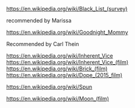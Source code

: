 
<!--
-->

https://en.wikipedia.org/wiki/Black_List_(survey)

recommended by Marissa

https://en.wikipedia.org/wiki/Goodnight_Mommy

Recommended by Carl Thein

https://en.wikipedia.org/wiki/Inherent_Vice
https://en.wikipedia.org/wiki/Inherent_Vice_(film)
https://en.wikipedia.org/wiki/Brick_(film)
https://en.wikipedia.org/wiki/Dope_(2015_film)

https://en.wikipedia.org/wiki/Spun


https://en.wikipedia.org/wiki/Moon_(film)

<!-- vim: set autoindent expandtab sw=4 syntax=markdown: -->
